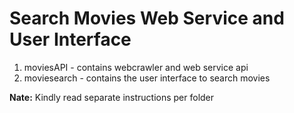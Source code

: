# Search Movies Web Service and User Interface

1. moviesAPI - contains webcrawler and web service api
2. moviesearch - contains the user interface to search movies

**Nate:** Kindly read separate instructions per folder
